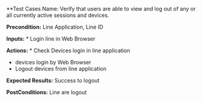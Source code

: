 **Test Cases Name: Verify that users are able to view and log out of any or all currently active sessions and devices.

**Precondition:** Line Application, Line ID

**Inputs:** * Login line in Web Browser

**Actions:** * Check Devices login in line application
* devices login by Web Browser
* Logout devices from line application

**Expected Results:** Success to logout

**PostConditions:** Line are logout
